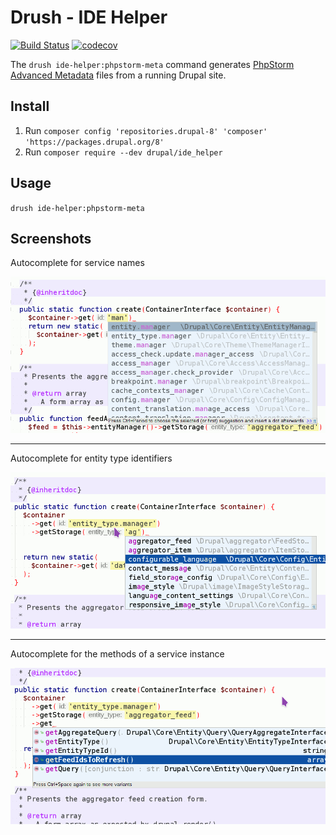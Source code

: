# Drush - IDE Helper

[![Build Status](https://travis-ci.org/Sweetchuck/drush-ide-helper.svg?branch=9.x-1.x)](https://travis-ci.org/Sweetchuck/drush-ide-helper)
[![codecov](https://codecov.io/gh/Sweetchuck/drush-ide-helper/branch/9.x-1.x/graph/badge.svg)](https://codecov.io/gh/Sweetchuck/drush-ide-helper)

The `drush ide-helper:phpstorm-meta` command generates
[PhpStorm Advanced Metadata](https://confluence.jetbrains.com/display/PhpStorm/PhpStorm+Advanced+Metadata)
files from a running Drupal site.


## Install

1. Run `composer config 'repositories.drupal-8' 'composer' 'https://packages.drupal.org/8'`
1. Run `composer require --dev drupal/ide_helper`


## Usage

`drush ide-helper:phpstorm-meta`


## Screenshots

Autocomplete for service names

![Service name autocompletion](docs/images/screenshot-service-autcomplete.png)

------------


Autocomplete for entity type identifiers

![Entity type id autocompletion](docs/images/screenshot-entity-type-autcomplete.png)

------------


Autocomplete for the methods of a service instance

![Methods autocompletion](docs/images/screenshot-interface.png)
